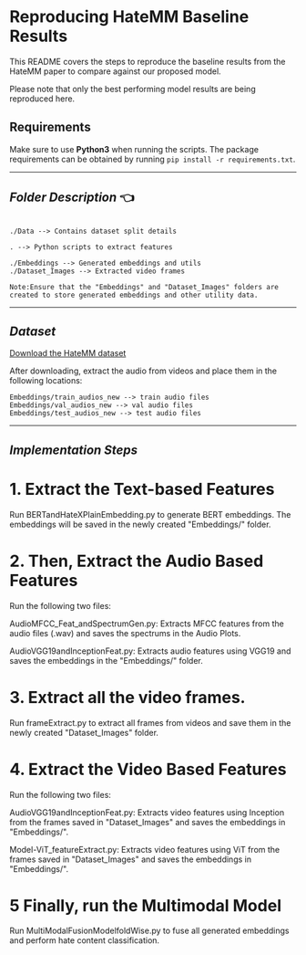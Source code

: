 # Reproducing HateMM Baseline Results

This README covers the steps to reproduce the baseline results from the HateMM paper to compare against our proposed model.

Please note that only the best performing model results are being reproduced here. 

## Requirements 

Make sure to use **Python3** when running the scripts. The package requirements can be obtained by running `pip install -r requirements.txt`.

------------------------------------------
***Folder Description*** :point_left:
------------------------------------------
~~~

./Data --> Contains dataset split details

. --> Python scripts to extract features

./Embeddings --> Generated embeddings and utils  
./Dataset_Images --> Extracted video frames

Note:Ensure that the "Embeddings" and "Dataset_Images" folders are created to store generated embeddings and other utility data.
~~~

------------------------------------------
***Dataset***
------------------------------------------

[Download the HateMM dataset](https://zenodo.org/records/7799469)


After downloading, extract the audio from videos and place them in the following locations:

```plaintext
Embeddings/train_audios_new --> train audio files
Embeddings/val_audios_new --> val audio files
Embeddings/test_audios_new --> test audio files
```

------------------------------------------
***Implementation Steps***
------------------------------------------
# 1. Extract the Text-based Features 

Run BERTandHateXPlainEmbedding.py to generate BERT embeddings. The embeddings will be saved in the newly created "Embeddings/" folder.

# 2. Then, Extract the Audio Based Features

Run the following two files:

AudioMFCC_Feat_andSpectrumGen.py: Extracts MFCC features from the audio files (.wav) and saves the spectrums in the Audio Plots.

AudioVGG19andInceptionFeat.py: Extracts audio features using VGG19 and saves the embeddings in the "Embeddings/" folder.
  
# 3. Extract all the video frames.

Run frameExtract.py to extract all frames from videos and save them in the newly created "Dataset_Images" folder.

# 4. Extract the Video Based Features

Run the following two files:

AudioVGG19andInceptionFeat.py: Extracts video features using Inception from the frames saved in "Dataset_Images" and saves the embeddings in "Embeddings/".

Model-ViT_featureExtract.py: Extracts video features using ViT from the frames saved in "Dataset_Images" and saves the embeddings in "Embeddings/".

# 5 Finally, run the Multimodal Model

Run MultiModalFusionModelfoldWise.py to fuse all generated embeddings and perform hate content classification.

